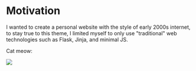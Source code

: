Motivation
==========


I wanted to create a personal website with the style of early 2000s internet, to stay true to this theme, I limited myself to only use "traditional" web technologies such as Flask, Jinja, and minimal JS.

  


Cat meow:

![](https://images.pexels.com/photos/45201/kitty-cat-kitten-pet-45201.jpeg)

